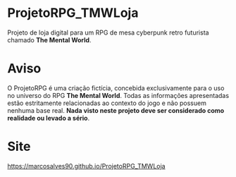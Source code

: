 # ProjetoRPG_TMWLoja
Projeto de loja digital para um RPG de mesa cyberpunk retro futurista chamado <strong>The Mental World</strong>.

# Aviso
O ProjetoRPG é uma criação fictícia, concebida exclusivamente para o uso no universo do RPG <strong>The Mental World</strong>. Todas as informações apresentadas estão estritamente relacionadas ao contexto do jogo e não possuem nenhuma base real. <strong>Nada visto neste projeto deve ser considerado como realidade ou levado a sério</strong>.

# Site
https://marcosalves90.github.io/ProjetoRPG_TMWLoja

